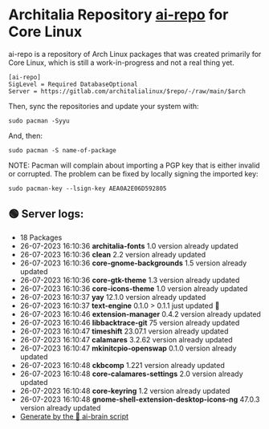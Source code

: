 # Architalia Repository [ai-repo](https://gitlab.com/architalialinux/ai-repo) for Core Linux

ai-repo is a repository of Arch Linux packages that was created primarily for Core Linux, which is still a work-in-progress and not a real thing yet.

```
[ai-repo]
SigLevel = Required DatabaseOptional
Server = https://gitlab.com/architalialinux/$repo/-/raw/main/$arch 
```

Then, sync the repositories and update your system with:

```
sudo pacman -Syyu
```

And, then:

```
sudo pacman -S name-of-package
```

NOTE: Pacman will complain about importing a PGP key that is either invalid or corrupted.  The problem can be fixed by locally signing the imported key:

```
sudo pacman-key --lsign-key AEA0A2E06D592805
```



## 🟢 Server logs:
- 18 Packages
- 26-07-2023 16:10:36 **architalia-fonts** 1.0 version already updated
- 26-07-2023 16:10:36 **clean** 2.2 version already updated
- 26-07-2023 16:10:36 **core-gnome-backgrounds** 1.5 version already updated
- 26-07-2023 16:10:36 **core-gtk-theme** 1.3 version already updated
- 26-07-2023 16:10:36 **core-icons-theme** 1.0 version already updated
- 26-07-2023 16:10:37 **yay** 12.1.0 version already updated
- 26-07-2023 16:10:37 **text-engine** 0.1.0 > 0.1.1 just updated 🔹
- 26-07-2023 16:10:46 **extension-manager** 0.4.2 version already updated
- 26-07-2023 16:10:46 **libbacktrace-git** 75 version already updated
- 26-07-2023 16:10:47 **timeshift** 23.07.1 version already updated
- 26-07-2023 16:10:47 **calamares** 3.2.62 version already updated
- 26-07-2023 16:10:47 **mkinitcpio-openswap** 0.1.0 version already updated
- 26-07-2023 16:10:48 **ckbcomp** 1.221 version already updated
- 26-07-2023 16:10:48 **core-calamares-settings** 2.0 version already updated
- 26-07-2023 16:10:48 **core-keyring** 1.2 version already updated
- 26-07-2023 16:10:48 **gnome-shell-extension-desktop-icons-ng** 47.0.3 version already updated
 - [Generate by the 🤖 ai-brain script](https://gitlab.com/architalialinux/ai-repo/-/blob/main/ai-brain)
